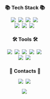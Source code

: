 
<div align="center">
  <h3 align="center"><b>📚 Tech Stack 📚</b></h3>
  <p align="center">
    <img src="https://img.shields.io/badge/Java-007396.svg?&style=flat-square&logo=Java&logoColor=white"/>&nbsp;
    <img src="https://img.shields.io/badge/Spring-6DB33F.svg?&style=flat-square&logo=Spring&logoColor=white"/>&nbsp;
    <img src="https://img.shields.io/badge/SpringBoot-6DB33F.svg?&style=flat-square&logo=SpringBoot&logoColor=white"/>&nbsp;
    <img src="https://img.shields.io/badge/Docker-2496ED.svg?&style=flat-square&logo=Docker&logoColor=white"/>&nbsp;
    <br>
    <img src="https://img.shields.io/badge/Apachekafka-231F20.svg?&style=flat-square&logo=Apachekafka&logoColor=white"/>&nbsp;
    <img src="https://img.shields.io/badge/MongoDB-47A248.svg?&style=flat-square&logo=MongoDB&logoColor=white"/>&nbsp;
    <img src="https://img.shields.io/badge/MySQL-4479A1.svg?&style=flat-square&logo=MySQL&logoColor=white"/>&nbsp;
  </p>
  
  <h3 align="center"><b>🛠 Tools 🛠</b></h3>
  <p align="center">
    <img src="https://img.shields.io/badge/Git-F05032.svg?&style=flat-square&logo=Git&logoColor=white"/>&nbsp;
    <img src="https://img.shields.io/badge/GitHub-181717.svg?&style=flat-square&logo=GitHub&logoColor=white"/>&nbsp;
    <img src="https://img.shields.io/badge/Swagger-85EA2D.svg?&style=flat-square&logo=Swagger&logoColor=white"/>&nbsp;
    <img src="https://img.shields.io/badge/Postman-FF6C37.svg?&style=flat-square&logo=Postman&logoColor=white"/>&nbsp;
    <img src="https://img.shields.io/badge/Notion-000000.svg?&style=flat-square&logo=Notion&logoColor=white"/>&nbsp;
    <br>
    <img src="https://img.shields.io/badge/Jira-0052CC.svg?&style=flat-square&logo=Jira&logoColor=white"/>&nbsp;
    <img src="https://img.shields.io/badge/Eclipse%20IDE-2C2255.svg?&style=flat-square&logo=Eclipse%20IDE&logoColor=white"/>&nbsp;
  </p>
  
  <h3 align="center"><b>📩 Contacts 📩</b></h3>
  <p align="center">
    <a href="https://github.com/miinns"><img src="https://img.shields.io/badge/GitHub-181717?style=flat-square&logo=GitHub&logoColor=white&link=github.com/miinns"/></a>&nbsp;
    <a href="mailto:miin006@naver.com"><img src="https://img.shields.io/badge/Naver-03C75A?style=flat-square&logo=Naver&logoColor=white&link=miin006@naver.com"/></a>&nbsp;
  </p>
  <p align="center">
    <img src="https://github-readme-stats.vercel.app/api?username=miinns&show_icons=true&theme=material-palenight"/>&nbsp;
  </p>
</div>
